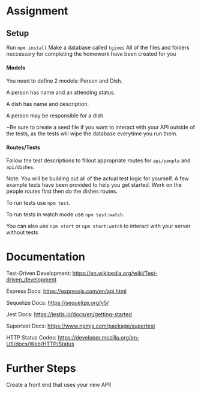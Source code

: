 # Assignment

## Setup

Run `npm install`
Make a database called `tgives`
All of the files and folders neccessary for completing the homework have been created for you

#### Models

You need to define 2 models: Person and Dish.

A person has name and an attending status.

A dish has name and description. 

A person may be responsible for a dish.

~Be sure to create a seed file if you want to interact with your API outside of the tests,
as the tests will wipe the database everytime you run them.

#### Routes/Tests

Follow the test descriptions to fillout appropriate routes for `api/people` and `api/dishes`.

Note:
You will be building out all of the actual test logic for yourself.
A few example tests have been provided to help you get started.
Work on the people routes first then do the dishes routes.

To run tests use `npm test`.

To run tests in watch mode use `npm test:watch`.

You can also use `npm start` or `npm start:watch` to interact with your server without tests

# Documentation

Test-Driven Development:
https://en.wikipedia.org/wiki/Test-driven_development

Express Docs:
https://expressjs.com/en/api.html

Sequelize Docs:
https://sequelize.org/v5/

Jest Docs:
https://jestjs.io/docs/en/getting-started

Supertest Docs:
https://www.npmjs.com/package/supertest

HTTP Status Codes:
https://developer.mozilla.org/en-US/docs/Web/HTTP/Status

# Further Steps

Create a front end that uses your new API!
